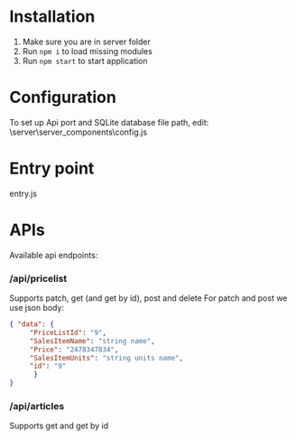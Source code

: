 # Installation
1. Make sure you are in server folder
2. Run ```npm i``` to load missing modules
3. Run ```npm start``` to start application

# Configuration
To set up Api port and SQLite database file path, edit: \server\server_components\config.js

# Entry point
entry.js 

# APIs
Available api endpoints:
### /api/pricelist
Supports patch, get (and get by id), post and delete
For patch and post we use json body:
```json
{ "data": {
     "PriceListId": "9",
     "SalesItemName": "string name",
     "Price": "2478347834",
     "SalesItemUnits": "string units name",
     "id": "9"
      } 
}
```
### /api/articles
Supports get and get by id



